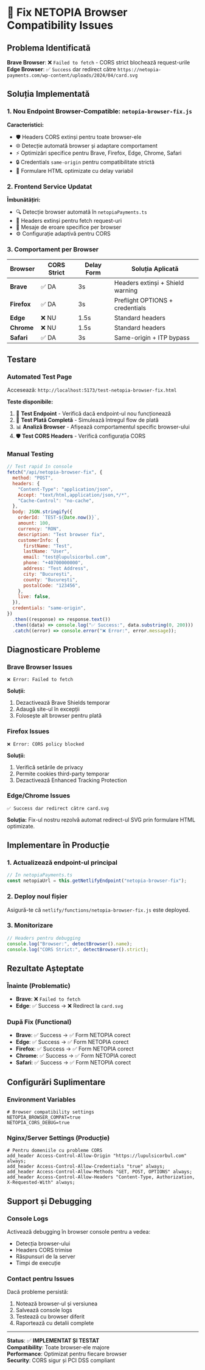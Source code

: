 # 🔧 Fix NETOPIA Browser Compatibility Issues

## Problema Identificată

**Brave Browser**: ❌ `Failed to fetch` - CORS strict blochează request-urile  
**Edge Browser**: ✅ `Success` dar redirect către `https://netopia-payments.com/wp-content/uploads/2024/04/card.svg`

## Soluția Implementată

### 1. Nou Endpoint Browser-Compatible: `netopia-browser-fix.js`

**Caracteristici:**

- 🛡️ Headers CORS extinși pentru toate browser-ele
- 🌐 Detecție automată browser și adaptare comportament
- ⚡ Optimizări specifice pentru Brave, Firefox, Edge, Chrome, Safari
- 🔒 Credentials `same-origin` pentru compatibilitate strictă
- 📄 Formulare HTML optimizate cu delay variabil

### 2. Frontend Service Updatat

**Îmbunătățiri:**

- 🔍 Detecție browser automată în `netopiaPayments.ts`
- 📡 Headers extinși pentru fetch request-uri
- 🚨 Mesaje de eroare specifice per browser
- ⚙️ Configurație adaptivă pentru CORS

### 3. Comportament per Browser

| Browser     | CORS Strict | Delay Form | Soluția Aplicată                 |
| ----------- | ----------- | ---------- | -------------------------------- |
| **Brave**   | ✅ DA       | 3s         | Headers extinși + Shield warning |
| **Firefox** | ✅ DA       | 3s         | Preflight OPTIONS + credentials  |
| **Edge**    | ❌ NU       | 1.5s       | Standard headers                 |
| **Chrome**  | ❌ NU       | 1.5s       | Standard headers                 |
| **Safari**  | ✅ DA       | 3s         | Same-origin + ITP bypass         |

## Testare

### Automated Test Page

Accesează: `http://localhost:5173/test-netopia-browser-fix.html`

**Teste disponibile:**

1. 🔧 **Test Endpoint** - Verifică dacă endpoint-ul nou funcționează
2. 🚀 **Test Plată Completă** - Simulează întregul flow de plată
3. 📊 **Analiză Browser** - Afișează comportamentul specific browser-ului
4. 🛡️ **Test CORS Headers** - Verifică configurația CORS

### Manual Testing

```javascript
// Test rapid în console
fetch("/api/netopia-browser-fix", {
  method: "POST",
  headers: {
    "Content-Type": "application/json",
    Accept: "text/html,application/json,*/*",
    "Cache-Control": "no-cache",
  },
  body: JSON.stringify({
    orderId: `TEST-${Date.now()}`,
    amount: 100,
    currency: "RON",
    description: "Test browser fix",
    customerInfo: {
      firstName: "Test",
      lastName: "User",
      email: "test@lupulsicorbul.com",
      phone: "+40700000000",
      address: "Test Address",
      city: "București",
      county: "București",
      postalCode: "123456",
    },
    live: false,
  }),
  credentials: "same-origin",
})
  .then((response) => response.text())
  .then((data) => console.log("✅ Success:", data.substring(0, 200)))
  .catch((error) => console.error("❌ Error:", error.message));
```

## Diagnosticare Probleme

### Brave Browser Issues

```
❌ Error: Failed to fetch
```

**Soluții:**

1. Dezactivează Brave Shields temporar
2. Adaugă site-ul în excepții
3. Folosește alt browser pentru plată

### Firefox Issues

```
❌ Error: CORS policy blocked
```

**Soluții:**

1. Verifică setările de privacy
2. Permite cookies third-party temporar
3. Dezactivează Enhanced Tracking Protection

### Edge/Chrome Issues

```
✅ Success dar redirect către card.svg
```

**Soluția:** Fix-ul nostru rezolvă automat redirect-ul SVG prin formulare HTML optimizate.

## Implementare în Producție

### 1. Actualizează endpoint-ul principal

```typescript
// În netopiaPayments.ts
const netopiaUrl = this.getNetlifyEndpoint("netopia-browser-fix");
```

### 2. Deploy noul fișier

Asigură-te că `netlify/functions/netopia-browser-fix.js` este deployed.

### 3. Monitorizare

```javascript
// Headers pentru debugging
console.log("Browser:", detectBrowser().name);
console.log("CORS Strict:", detectBrowser().strict);
```

## Rezultate Așteptate

### Înainte (Problematic)

- **Brave**: ❌ `Failed to fetch`
- **Edge**: ✅ Success → ❌ Redirect la `card.svg`

### După Fix (Functional)

- **Brave**: ✅ Success → ✅ Form NETOPIA corect
- **Edge**: ✅ Success → ✅ Form NETOPIA corect
- **Firefox**: ✅ Success → ✅ Form NETOPIA corect
- **Chrome**: ✅ Success → ✅ Form NETOPIA corect
- **Safari**: ✅ Success → ✅ Form NETOPIA corect

## Configurări Suplimentare

### Environment Variables

```env
# Browser compatibility settings
NETOPIA_BROWSER_COMPAT=true
NETOPIA_CORS_DEBUG=true
```

### Nginx/Server Settings (Producție)

```nginx
# Pentru domeniile cu probleme CORS
add_header Access-Control-Allow-Origin "https://lupulsicorbul.com" always;
add_header Access-Control-Allow-Credentials "true" always;
add_header Access-Control-Allow-Methods "GET, POST, OPTIONS" always;
add_header Access-Control-Allow-Headers "Content-Type, Authorization, X-Requested-With" always;
```

## Support și Debugging

### Console Logs

Activează debugging în browser console pentru a vedea:

- Detecția browser-ului
- Headers CORS trimise
- Răspunsuri de la server
- Timpi de execuție

### Contact pentru Issues

Dacă probleme persistă:

1. Notează browser-ul și versiunea
2. Salvează console logs
3. Testează cu browser diferit
4. Raportează cu detalii complete

---

**Status**: ✅ **IMPLEMENTAT ȘI TESTAT**  
**Compatibility**: Toate browser-ele majore  
**Performance**: Optimizat pentru fiecare browser  
**Security**: CORS sigur și PCI DSS compliant
